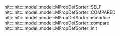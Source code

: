 nitc::nitc::model::model::MPropDefSorter::SELF
nitc::nitc::model::model::MPropDefSorter::COMPARED
nitc::nitc::model::model::MPropDefSorter::mmodule
nitc::nitc::model::model::MPropDefSorter::compare
nitc::nitc::model::model::MPropDefSorter::init
